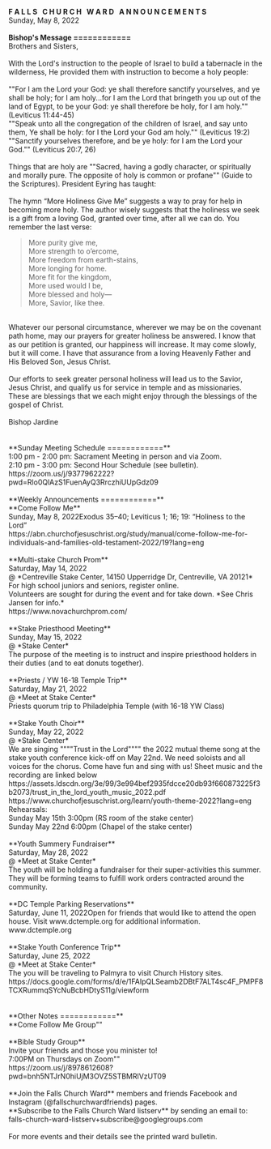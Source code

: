 **F A L L S &nbsp; C H U R C H &nbsp; W A R D &nbsp; A N N O U N C E M E N T S**<br />
Sunday, May 8, 2022<br />
<br />
**Bishop's Message ============**<br />
Brothers and Sisters,<br />
<br />
With the Lord's instruction to the people of Israel to build a tabernacle in the wilderness, He provided them with instruction to become a holy people:<br />
<br />
""For I am the Lord your God: ye shall therefore sanctify yourselves, and ye shall be holy; for I am holy...for I am the Lord that bringeth you up out of the land of Egypt, to be your God: ye shall therefore be holy, for I am holy."" (Leviticus 11:44-45)<br />
""Speak unto all the congregation of the children of Israel, and say unto them, Ye shall be holy: for I the Lord your God am holy."" (Leviticus 19:2)<br />
""Sanctify yourselves therefore, and be ye holy: for I am the Lord your God."" (Leviticus 20:7, 26)<br />
<br />
Things that are holy are ""Sacred, having a godly character, or spiritually and morally pure. The opposite of holy is common or profane"" (Guide to the Scriptures). President Eyring has taught:<br />
<br />
The hymn “More Holiness Give Me” suggests a way to pray for help in becoming more holy. The author wisely suggests that the holiness we seek is a gift from a loving God, granted over time, after all we can do. You remember the last verse:<br />
> More purity give me,<br />
> More strength to o’ercome,<br />
> More freedom from earth-stains,<br />
> More longing for home.<br />
> More fit for the kingdom,<br />
> More used would I be,<br />
> More blessed and holy—<br />
> More, Savior, like thee.<br />
<br />
Whatever our personal circumstance, wherever we may be on the covenant path home, may our prayers for greater holiness be answered. I know that as our petition is granted, our happiness will increase. It may come slowly, but it will come. I have that assurance from a loving Heavenly Father and His Beloved Son, Jesus Christ.<br />
<br />
Our efforts to seek greater personal holiness will lead us to the Savior, Jesus Christ, and qualify us for service in temple and as missionaries. These are blessings that we each might enjoy through the blessings of the gospel of Christ.<br />
<br />
Bishop Jardine<br />
<br />
<br />
**Sunday Meeting Schedule ============**<br />
1:00 pm - 2:00 pm: Sacrament Meeting in person and via Zoom. <br />
2:10 pm - 3:00 pm: Second Hour Schedule (see bulletin). <br />
https://zoom.us/j/9377962222?pwd=Rlo0QlAzS1FuenAyQ3RrczhiUUpGdz09<br />
<br />
**Weekly Announcements ============**<br />
**Come Follow Me**<br />
Sunday, May 8, 2022Exodus 35–40; Leviticus 1; 16; 19: “Holiness to the Lord”<br />
https://abn.churchofjesuschrist.org/study/manual/come-follow-me-for-individuals-and-families-old-testament-2022/19?lang=eng<br />
<br />
**Multi-stake Church Prom**<br />
Saturday, May 14, 2022<br />
@ *Centreville Stake Center, 14150 Upperridge Dr, Centreville, VA 20121*<br />
For high school juniors and seniors, register online.<br />
Volunteers are sought for during the event and for take down. *See Chris Jansen for info.*<br />
https://www.novachurchprom.com/<br />
<br />
**Stake Priesthood Meeting**<br />
Sunday, May 15, 2022<br />
@ *Stake Center*<br />
The purpose of the meeting is to instruct and inspire priesthood holders in their duties (and to eat donuts together).<br />
<br />
**Priests / YW 16-18 Temple Trip**<br />
Saturday, May 21, 2022<br />
@ *Meet at Stake Center*<br />
Priests quorum trip to Philadelphia Temple (with 16-18 YW Class)<br />
<br />
**Stake Youth Choir**<br />
Sunday, May 22, 2022<br />
@ *Stake Center*<br />
We are singing """"Trust in the Lord"""" the 2022 mutual theme song at the stake youth conference kick-off on May 22nd.  We need soloists and all voices for the chorus.  Come have fun and sing with us!  Sheet music and the recording are linked below<br />
https://assets.ldscdn.org/3e/99/3e994bef2935fdcce20db93f660873225f3b2073/trust_in_the_lord_youth_music_2022.pdf<br />
https://www.churchofjesuschrist.org/learn/youth-theme-2022?lang=eng<br />
Rehearsals:<br />
Sunday May 15th 3:00pm (RS room of the stake center)<br />
Sunday May 22nd 6:00pm (Chapel of the stake center)<br />
<br />
**Youth Summery Fundraiser**<br />
Saturday, May 28, 2022<br />
@ *Meet at Stake Center*<br />
The youth will be holding a fundraiser for their super-activities this summer. They will be forming teams to fulfill work orders contracted around the community.  <br />
<br />
**DC Temple Parking Reservations**<br />
Saturday, June 11, 2022Open for friends that would like to attend the open house. Visit www.dctemple.org for additional information.<br />
www.dctemple.org<br />
<br />
**Stake Youth Conference Trip**<br />
Saturday, June 25, 2022<br />
@ *Meet at Stake Center*<br />
The you will be traveling to Palmyra to visit Church History sites. <br />
https://docs.google.com/forms/d/e/1FAIpQLSeamb2DBtF7ALT4sc4F_PMPF8TCXRummqSYcNuBcbHDtyS11g/viewform<br />
<br />
<br />
**Other Notes ============**<br />
**Come Follow Me Group""<br />
<br />
**Bible Study Group**<br />
Invite your friends and those you minister to!<br />
7:00PM on Thursdays on Zoom""<br />
https://zoom.us/j/8978612608?pwd=bnh5NTJrN0hiUjM3OVZ5STBMRlVzUT09<br />
<br />
 **Join the Falls Church Ward** members and friends Facebook and Instagram (@fallschurchwardfriends) pages.  <br />
 **Subscribe to the Falls Church Ward listserv** by sending an email to: falls-church-ward-listserv+subscribe@googlegroups.com  <br />
<br />
For more events and their details see the printed ward bulletin.  <br />
<br />
<br />

